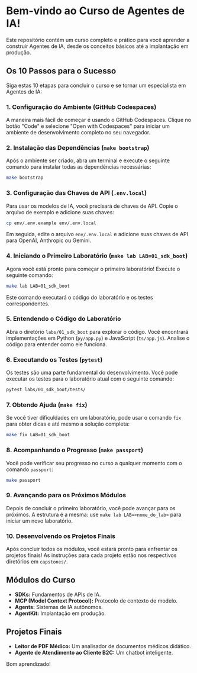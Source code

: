 # Bem-vindo ao Curso de Agentes de IA!

Este repositório contém um curso completo e prático para você aprender a construir Agentes de IA, desde os conceitos básicos até a implantação em produção.

## Os 10 Passos para o Sucesso

Siga estas 10 etapas para concluir o curso e se tornar um especialista em Agentes de IA:

### 1. Configuração do Ambiente (GitHub Codespaces)

A maneira mais fácil de começar é usando o GitHub Codespaces. Clique no botão "Code" e selecione "Open with Codespaces" para iniciar um ambiente de desenvolvimento completo no seu navegador.

### 2. Instalação das Dependências (`make bootstrap`)

Após o ambiente ser criado, abra um terminal e execute o seguinte comando para instalar todas as dependências necessárias:

```bash
make bootstrap
```

### 3. Configuração das Chaves de API (`.env.local`)

Para usar os modelos de IA, você precisará de chaves de API. Copie o arquivo de exemplo e adicione suas chaves:

```bash
cp env/.env.example env/.env.local
```

Em seguida, edite o arquivo `env/.env.local` e adicione suas chaves de API para OpenAI, Anthropic ou Gemini.

### 4. Iniciando o Primeiro Laboratório (`make lab LAB=01_sdk_boot`)

Agora você está pronto para começar o primeiro laboratório! Execute o seguinte comando:

```bash
make lab LAB=01_sdk_boot
```

Este comando executará o código do laboratório e os testes correspondentes.

### 5. Entendendo o Código do Laboratório

Abra o diretório `labs/01_sdk_boot` para explorar o código. Você encontrará implementações em Python (`py/app.py`) e JavaScript (`ts/app.js`). Analise o código para entender como ele funciona.

### 6. Executando os Testes (`pytest`)

Os testes são uma parte fundamental do desenvolvimento. Você pode executar os testes para o laboratório atual com o seguinte comando:

```bash
pytest labs/01_sdk_boot/tests/
```

### 7. Obtendo Ajuda (`make fix`)

Se você tiver dificuldades em um laboratório, pode usar o comando `fix` para obter dicas e até mesmo a solução completa:

```bash
make fix LAB=01_sdk_boot
```

### 8. Acompanhando o Progresso (`make passport`)

Você pode verificar seu progresso no curso a qualquer momento com o comando `passport`:

```bash
make passport
```

### 9. Avançando para os Próximos Módulos

Depois de concluir o primeiro laboratório, você pode avançar para os próximos. A estrutura é a mesma: use `make lab LAB=<nome_do_lab>` para iniciar um novo laboratório.

### 10. Desenvolvendo os Projetos Finais

Após concluir todos os módulos, você estará pronto para enfrentar os projetos finais! As instruções para cada projeto estão nos respectivos diretórios em `capstones/`.

## Módulos do Curso

*   **SDKs:** Fundamentos de APIs de IA.
*   **MCP (Model Context Protocol):** Protocolo de contexto de modelo.
*   **Agents:** Sistemas de IA autônomos.
*   **AgentKit:** Implantação em produção.

## Projetos Finais

*   **Leitor de PDF Médico:** Um analisador de documentos médicos didático.
*   **Agente de Atendimento ao Cliente B2C:** Um chatbot inteligente.

Bom aprendizado!